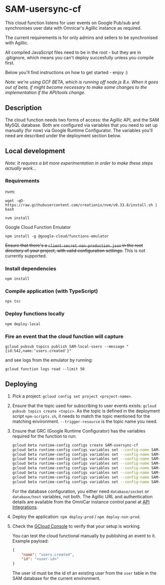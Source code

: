 # SAM-usersync-cf

This cloud function listens for user events on Google Pub/sub and synchronises user data with Omnicar's Agillic instance
as required.

The current requirements is for only admins and sellers to be synchronised with Agillic.

All compiled JavaScript files need to be in the root - but they are in .gitignore, which means you can't deploy
succesfully unless you compile first.

Below you'll find instructions on how to get started - enjoy :)

_Note: we're using GCF BETA, which is running off node.js 8.x. When it goes out of beta, if might become necessary to
make some changes to the implementation if the API/tools change._

## Description

The cloud function needs two forms of access: the Agillic API, and the SAM MySQL database. Both are configured via
variables that you need to set up manually (for now) via Google Runtime Configurator. The variables you'll need are
described under the deployment section below.

## Local development

_Note: It requires a bit more experimentation in order to make these steps actually work..._

### Requirements

nvm:

`wget -qO- https://raw.githubusercontent.com/creationix/nvm/v0.33.8/install.sh | bash`

`nvm install`

Google Cloud Function Emulator

`npm install -g @google-cloud/functions-emulator`

~~Ensure that there's a `client-secret-non-production.json` in the root directory of your project, with valid
configuration settings.~~ This is not currently supported.

### Install dependencies

`npm install`

### Compile application (with TypeScript)

`npx tsc`

### Deploy functions locally

`npm deploy-local`

### Fire an event that the cloud function will capture

`gcloud pubsub topics publish SAM-local-users --message "{id:542,name:'users.created'}"`

and see logs from the emulator by running:

`gcloud function logs read --limit 50`

## Deploying

1. Pick a project: `gcloud config set project <project-name>`.

2. Ensure that the topic used for subscribing to user events exists: `gcloud pubsub topics create <topic>`.
   As the topic is defined in the deployment script `npm-scripts.sh`, it needs to match the topic mentioned for the
   matching environment. `--trigger-resource` is the topic name you need.

3. Ensure that GRC (Google Runtime Configurator) has the variables required for the function to run:

   ```bash
   gcloud beta runtime-config configs create SAM-usersync-cf
   gcloud beta runtime-config configs variables set --config-name SAM-usersync-cf --is-text agillic/base-url "<value>"
   gcloud beta runtime-config configs variables set --config-name SAM-usersync-cf --is-text agillic/client-id "<value>"
   gcloud beta runtime-config configs variables set --config-name SAM-usersync-cf --is-text agillic/client-secret "<value>"
   gcloud beta runtime-config configs variables set --config-name SAM-usersync-cf --is-text database/socket "<value>"
   gcloud beta runtime-config configs variables set --config-name SAM-usersync-cf --is-text database/hostname "<value>"
   gcloud beta runtime-config configs variables set --config-name SAM-usersync-cf --is-text database/user "<value>"
   gcloud beta runtime-config configs variables set --config-name SAM-usersync-cf --is-text database/password "<value>"
   gcloud beta runtime-config configs variables set --config-name SAM-usersync-cf --is-text database/dbname "<value>"
   ```

   For the database configuration, you either need `database/socket` or `database/host` variables, not both.
   The Agillic URL and authentication details are available from the OmniCar instance control panel
   at [API Integrations](https://omnicar-stag.agillic.eu/agillicadmin).

4. Deploy the application: `npm deploy-prod` / `npm deploy-non-prod`.

5. Check the [GCloud Console](https://console.cloud.google.com) to verify that your setup is working.

   You can test the cloud functional manually by publishing an event to it. Example payload:

   ```json
   {
       "name": "users.created",
       "id": "<user-id>"
   }
   ```

   The user id must be the id of an existing user from the `user` table in the SAM database for the current environment.
